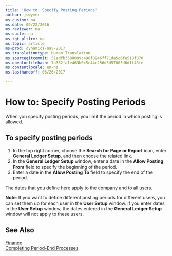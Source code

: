 ```yaml
---
title: 'How to: Specify Posting Periods'
author: jswymer
ms.custom: na
ms.date: 09/22/2016
ms.reviewer: na
ms.suite: na
ms.tgt_pltfrm: na
ms.topic: article
ms-prod: dynamics-nav-2017
ms.translationtype: Human Translation
ms.sourcegitcommit: 51adfb3588099c496f0946ff71da5c6fe518f070
ms.openlocfilehash: 7a332fa1e463b0c5c44c256d5d57803d6d1f48fe
ms.contentlocale: en-nz
ms.lasthandoff: 06/26/2017

---
```


# <a name="how-to-specify-posting-periods"></a>How to: Specify Posting Periods
When you specify posting periods, you limit the period in which posting is allowed.

## <a name="to-specify-posting-periods"></a>To specify posting periods
1. In the top right corner, choose the **Search for Page or Report** icon, enter **General Ledger Setup**, and then choose the related link.
2. In the **General Ledger Setup** window, enter a date in the **Allow Posting From** field to specify the beginning of the period.
3. Enter a date in the **Allow Posting To** field to specify the end of the period.

The dates that you define here apply to the company and to all users.

**Note**: If you want to define different posting periods for different users, you can set them up for each user in the **User Setup** window. If you enter dates in the **User Setup** window, the dates entered in the **General Ledger Setup** window will not apply to these users.


## <a name="see-also"></a>See Also
[Finance](finance-setup.md)  
[Completing Period-End Processes](year-how-complete-period-end-processes.md)

